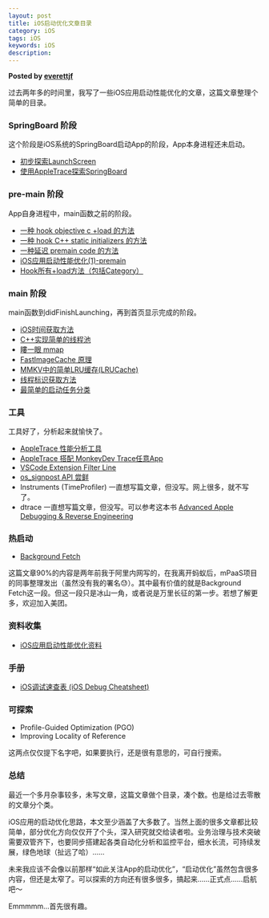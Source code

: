 ```yaml
---  
layout: post  
title: iOS启动优化文章目录
category: iOS  
tags: iOS  
keywords: iOS  
description: 
---  
```


__Posted by [everettjf](https://everettjf.github.io/2018/12/12/ios-app-launch-perf-coll/)__  

过去两年多的时间里，我写了一些iOS应用启动性能优化的文章，这篇文章整理个简单的目录。

### SpringBoard 阶段

这个阶段是iOS系统的SpringBoard启动App的阶段，App本身进程还未启动。

* [初步探索LaunchScreen](https://everettjf.github.io/2018/09/18/launch-screen-async-with-process-creation/)
* [使用AppleTrace探索SpringBoard](https://everettjf.github.io/2018/10/28/appletrace-springboard/)

### pre-main 阶段

App自身进程中，main函数之前的阶段。

* [一种 hook objective c +load 的方法](https://everettjf.github.io/2017/01/06/a-method-of-hook-objective-c-load/)
* [一种 hook C++ static initializers 的方法](https://everettjf.github.io/2017/02/06/a-method-of-hook-static-initializers/)
* [一种延迟 premain code 的方法](https://everettjf.github.io/2017/03/06/a-method-of-delay-premain-code/)
* [iOS应用启动性能优化(1)-premain](https://everettjf.github.io/2018/05/26/ios-app-launch-performance-part1/)
* [Hook所有+load方法（包括Category）](https://everettjf.github.io/2018/08/19/ios-hook-really-all-load/)

### main 阶段

main函数到didFinishLaunching，再到首页显示完成的阶段。

* [iOS时间获取方法](https://everettjf.github.io/2018/08/07/get-current-time-on-ios-platform/)
* [C++实现简单的线程池](https://everettjf.github.io/2018/08/12/a-simple-cpp-thread-pool/)
* [瞜一眼 mmap](https://everettjf.github.io/2018/09/01/mmap/)
* [FastImageCache 原理](https://everettjf.github.io/2018/09/11/fastimagecache/)
* [MMKV中的简单LRU缓存(LRUCache)](https://everettjf.github.io/2018/09/27/lrucache-in-mmkv/)
* [线程标识获取方法](https://everettjf.github.io/2018/11/12/ios-thread-number/)
* [最简单的启动任务分类](https://everettjf.github.io/2018/08/24/most-simple-task-queue-model/)

### 工具

工具好了，分析起来就愉快了。

* [AppleTrace 性能分析工具](https://everettjf.github.io/2017/09/21/appletrace/)
* [AppleTrace 搭配 MonkeyDev Trace任意App](https://everettjf.github.io/2017/10/12/appletrace-dancewith-monkeydev/)
* [VSCode Extension Filter Line](https://everettjf.github.io/2018/07/03/vscode-extension-filter-line/)
* [os_signpost API 尝鲜](https://everettjf.github.io/2018/08/13/os-signpost-tutorial/)
* Instruments (TimeProfiler) 一直想写篇文章，但没写。网上很多，就不写了。
* dtrace 一直想写篇文章，但没写。可以参考这本书 [Advanced Apple Debugging & Reverse Engineering](https://store.raywenderlich.com/products/advanced-apple-debugging-and-reverse-engineering)

### 热启动

* [Background Fetch](https://juejin.im/post/5bee3825e51d456d6b6f9486)

这篇文章90%的内容是两年前我于阿里内网写的，在我离开蚂蚁后，mPaaS项目的同事整理发出（虽然没有我的署名😓）。其中最有价值的就是Background Fetch这一段。但这一段只是冰山一角，或者说是万里长征的第一步。若想了解更多，欢迎加入美团。

### 资料收集

* [iOS应用启动性能优化资料](https://everettjf.github.io/2018/08/06/ios-launch-performance-collection/)

### 手册

* [iOS调试速查表 (iOS Debug Cheatsheet)](https://everettjf.github.io/2016/05/25/my-ios-debug-cheatsheet/)

### 可探索

* Profile-Guided Optimization (PGO)
* Improving Locality of Reference

这两点仅仅提下名字吧，如果要执行，还是很有意思的，可自行搜索。

### 总结

最近一个多月杂事较多，未写文章，这篇文章做个目录，凑个数。也是给过去零散的文章分个类。

iOS应用的启动优化思路，本文至少涵盖了大多数了。当然上面的很多文章都比较简单，部分优化方向仅仅开了个头，深入研究就交给读者啦。业务治理与技术突破需要双管齐下，也要同步搭建起各类自动化分析和监控平台，细水长流，可持续发展，绿色地球（扯远了哈）……

未来我应该不会像以前那样“如此关注App的启动优化”，“启动优化”虽然包含很多内容，但还是太窄了。可以探索的方向还有很多很多，搞起来……正式点……启航吧～

Emmmmm…首先很有趣。